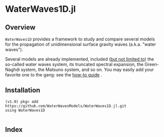 # WaterWaves1D.jl



## Overview

`WaterWaves1D` provides a framework to study and compare several models for the propagation of unidimensional surface gravity waves (a.k.a. "water waves").

Several models are already implemented, included ([but not limited to](https://waterwavesmodels.github.io/WaterWaves1D.jl/dev/basics/#models)) the so-called water waves system, its truncated spectral expansion, the Green-Naghdi system, the Matsuno system, and so on. You may easily add your favorite one to the gang: see the [how-to guide](https://waterwavesmodels.github.io/WaterWaves1D.jl/dev/howto) .

## Installation

~~~
(v1.0) pkg> add https://github.com/WaterWavesModels/WaterWaves1D.jl.git
using WaterWaves1D
~~~

```@contents
```

## Index

```@index
```
